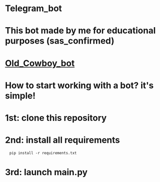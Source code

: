 # Telegram_bot 
# This bot made by me for educational purposes (sas_confirmed)
# [Old_Cowboy_bot](https://t.me/Old_Cowboy_bot)
# How to start working with a bot? it's simple!
# 1st: clone this repository
# 2nd: install all requirements
      pip install -r requirements.txt
# 3rd: launch main.py
